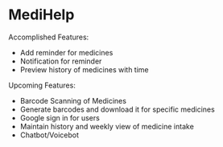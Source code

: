 # MediHelp

Accomplished Features:
- Add reminder for medicines
- Notification for reminder
- Preview history of medicines with time

Upcoming Features:
- Barcode Scanning of Medicines
- Generate barcodes and download it for specific medicines
- Google sign in for users
- Maintain history and weekly view of medicine intake
- Chatbot/Voicebot
